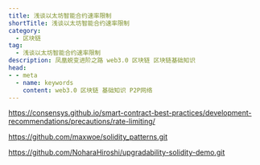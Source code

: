 ```yaml
---
title: 浅谈以太坊智能合约速率限制
shortTitle: 浅谈以太坊智能合约速率限制
category:
  - 区块链
tag:
  - 浅谈以太坊智能合约速率限制
description: 凤凰蜕变进阶之路 web3.0 区块链 区块链基础知识  
head:
- - meta
  - name: keywords
    content: web3.0 区块链 基础知识 P2P网络 
---
```

https://consensys.github.io/smart-contract-best-practices/development-recommendations/precautions/rate-limiting/

https://github.com/maxwoe/solidity_patterns.git

https://github.com/NoharaHiroshi/upgradability-solidity-demo.git